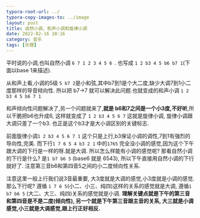 ```yaml
---
typora-root-url: ../
typora-copy-images-to: ../image
layout: post
title: 自然小调、和声小调和旋律小调
date: 2022-02-16 10:16
category: 音乐
tags: [乐理]
---
```




平时说的小调,也叫自然小调   `6 7 1 2 3 4 5 6 `.  也写成 `1 2 b3 4 5 b6 b7 1`(下面以base 1来描述).



从和声上看,小调的5级 `5 b7 2`是小和弦,其中b7到1是个大二度,缺少大调7到1小二度那样的导音倾向性. 所以把 b7->7 就可以解决此问题.也就变成的和声小调   `1 2 b3 4 5 b6 7 1 ` 



和声倾向性问题解决了,另一个问题就来了,**就是 b6和7之间是一个小3度,不好听**,所以干脆把b6也升成6, 这样就变成了 `1 2 b3 4 5 6 7`   这就是旋律小调,  旋律小调跟大调只差了一个b3. 也正是这个b3才是大小调区别的关键标志.  



前面旋律小调`1 2 b3 4 5 6 7 1` 这个只是上行,b3保证小调的调性,7到1有强烈的导向性,完美.   而下行`1 7 6 5 4 b3 2 1`   中的`1765` 完全没小调的感觉,因为这个下午跟大调的下行是一样的呀.就是大调.  所以怎么样能有小调的感觉呢?  那看自然小调的下行是什么? 是`1 b7 b6 5` (base6 就是 6543), 所以下午直接用自然小调的下行就好了. 注意第三音b6和第四音5之间的小二度倾向性关系.



注意这里一般上行我们说3音最重要, 大3度就是大调的感觉,小3度就是小调的感觉.  那么下行呢?  遵循 `1 7 6 5`(小二、小三、纯四)这样的关系的感觉就是大调, 遵循`1 b7 b6 5` (大二、大三、纯四)关系的感觉就是小调.     **理解关键点就是下午的第三音和第四音是不是二度(倾向性), 另一个就是下午第三音跟主音的关系, 大三就是小调感觉,小三就是大调感觉,跟上行正好相反.**
